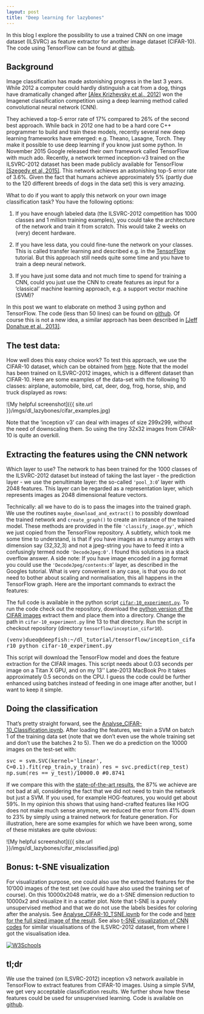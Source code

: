 ```yaml
---
layout: post
title: "Deep learning for lazybones"
---
```


In this blog I explore the possibility to use a trained CNN on one image dataset (ILSVRC) as feature extractor for another image dataset (CIFAR-10). The code using TensorFlow can be found at [github](https://github.com/oduerr/dl_tutorial/tree/master/tensorflow/inception_cifar10).


## Background
Image classification has made astonishing progress in the last 3 years. While 2012 a computer could hardly distinguish a cat from a dog, things have dramatically changed after [[Alex Krizhevsky et al., 2012]](https://papers.nips.cc/paper/4824-imagenet-classification-with-deep-convolutional-neural-networks) won the Imagenet classification competition using a deep learning method called convolutional neural network (CNN). 

They achieved a top-5 error rate of 17% compared to 26% of the second best approach. While back in 2012 one had to be a hard core C++ programmer to build and train these models, recently several new deep learning frameworks have emerged: e.g. Theano, Lasagne, Torch. They make it possible to use deep learning if you know just some python. In November 2015 Google released their own framework called TensorFlow with much ado. Recently, a network termed inception-v3 trained on the ILSVRC-2012 dataset has been made publicly available for TensorFlow [[Szegedy et al, 2015]](http://arxiv.org/abs/1512.00567). This network achieves an astonishing top-5 error rate of 3.6%. Given the fact that humans achieve approximately 5% (partly due to the 120 different breeds of dogs in the data set) this is very amazing. What to do if you want to apply this network on your own image classification task? You have the following options:1.	If you have enough labeled data (the ILSVRC-2012 competition has 1000 classes and 1 million training examples), you could take the architecture of the network and train it from scratch. This would take 2 weeks on (very) decent hardware. 
2.	If you have less data, you could fine-tune the network on your classes. This is called transfer learning and described e.g. in the [TensorFlow](https://www.tensorflow.org/versions/master/how_tos/image_retraining/index.html) tutorial. But this approach still needs quite some time and you have to train a deep neural network.
3.	If you have just some data and not much time to spend for training a CNN, could you just use the CNN to create features as input for a ‘classical’ machine learning approach, e.g. a support vector machine (SVM)?In this post we want to elaborate on method 3 using python and TensorFlow. The code (less than 50 lines) can be found on [github](https://github.com/oduerr/dl_tutorial/tree/master/tensorflow/inception_cifar10). Of course this is not a new idea, a similar approach has been described in [[Jeff Donahue et al., 2013]](http://arxiv.org/abs/1310.1531). 

## The test data:How well does this easy choice work? To test this approach, we use the CIFAR-10 dataset, which can be obtained from [here](http://www.cs.toronto.edu/~kriz/cifar.html). Note that the model has been trained on ILSVRC-2012 images, which is a different dataset than CIFAR-10. Here are some examples of the data-set with the following 10 classes: airplane, automobile, bird, cat, deer, dog, frog, horse, ship, and truck displayed as rows:

![My helpful screenshot]({{ site.url }}/imgs/dl_lazybones/cifar_examples.jpg)

Note that the ‘inception v3’ can deal with images of size 299x299, without the need of downscaling them. So using the tiny 32x32 images from CIFAR-10 is quite an overkill.  

## Extracting the features using the CNN networkWhich layer to use? The network to has been trained for the 1000 classes of the ILSVRC-2012 dataset but instead of taking the last layer - the prediction layer -  we use the penultimate layer: the so-called `'pool_3:0`' layer with 2048 features. This layer can be regarded as a representation layer, which represents images as 2048 dimensional feature vectors. Technically: all we have to do is to pass the images into the trained graph. We use the routines `maybe_download_and_extract()` to possibly download the trained network and `create_graph()` to create an instance of the trained model. These methods are provided in the file `'classify_image.py'`, which we just copied from the TensorFlow repository. A subtlety, which took me some time to understand, is that if you have images as a numpy arrays with dimension say (32,32,3) and not a jpeg-string you have to feed it into a confusingly termed node `'DecodeJpeg:0'`. I found this solutions in a stack overflow answer. A side note: If you have image encoded in a jpg format you could use the `'DecodeJpeg/contents:0`' layer, as described in the Googles tutorial. What is very convenient in any case, is that you do not need to bother about scaling and normalisation, this all happens in the TensorFlow graph. Here are the important commands to extract the features: <script src="https://gist.github.com/oduerr/de16d3f70000852efc752f46ad5d4beb.js"></script>
The full code is available in the python script [`cifar-10_experiment.py`](https://github.com/oduerr/dl_tutorial/blob/master/tensorflow/inception_cifar10/cifar-10_experiment.py). To run the code check out the repository, download the [python version of the CIFAR images](http://www.cs.toronto.edu/~kriz/cifar-10-python.tar.gz) extract them and place them into a directory. Change the path in `cifar-10_experiment.py` line 13 to that directory. Run the script in checkout repository (directory `tensorflow/inception_cifar10`). 

<tt>
	(venv)dueo@deepfish:~/dl_tutorial/tensorflow/inception_cifar10 python cifar-10_experiment.py 
</tt>

This script will download the TensorFlow model and does the feature extraction for the CIFAR images. This script needs about 0.03 seconds per image on a Titan X GPU, and on my 13’’ Late-2013 MacBook Pro it takes approximately 0.5 seconds on the CPU. I guess the code could be further enhanced using batches instead of feeding in one image after another, but I want to keep it simple.

## Doing the classificationThat’s pretty straight forward, see the [Analyse_CIFAR-10_Classification.ipynb](https://github.com/oduerr/dl_tutorial/blob/master/tensorflow/inception_cifar10/Analyse_CIFAR-10_Classification.ipynb). After loading the features, we train a SVM on batch 1 of the training data set (note that we don’t even use the whole training set and don’t use the batches 2 to 5). Then we do a prediction on the 10000 images on the test-set with:
<tt>	svc = svm.SVC(kernel='linear', C=0.1).fit(rep_train,y_train)     	res = svc.predict(rep_test)          	np.sum(res == y_test)/10000.0 #0.8741       </tt>

If we compare this with the [state-of-the-art results](http://rodrigob.github.io/are_we_there_yet/build/classification_datasets_results.html), the 87% we achieve are not bad at all, considering the fact that we did not need to train the network but just a SVM. If you used, for example HOG-features, you would get about 59%. In my opinion this shows that using hand-crafted features like HOG does not make much sense anymore, we reduced the error from 41% down to 23% by simply using a trained network for feature generation. For illustration, here are some examples for which we have been wrong, some of these mistakes are quite obvious:

![My helpful screenshot]({{ site.url }}/imgs/dl_lazybones/cifar_misclassified.jpg)

## Bonus: t-SNE visualizationFor visualization purpose, one could also use the extracted features for the 10’000 images of the test set (we could have also used the training set of course). On this 10000x2048 matrix, we do a t-SNE dimension reduction to 10000x2 and visualize it in a scatter plot. Note that t-SNE is a purely unsupervised method and that we do not use the labels besides for coloring after the analysis. See [Analyse_CIFAR-10_TSNE.ipynb](https://github.com/oduerr/dl_tutorial/blob/master/tensorflow/inception_cifar10/Analyse_CIFAR-10_TSNE.ipynb) for the code and [here for the full sized image of the result](https://dl.dropboxusercontent.com/u/9154523/blog/inception_cifar10/outfile_3000.jpg). See also [t-SNE visualization of CNN codes](http://cs.stanford.edu/people/karpathy/cnnembed/) for similar visualisations of the ILSVRC-2012 dataset, from where I got the visualisation idea.  


<a href="https://dl.dropboxusercontent.com/u/9154523/blog/inception_cifar10/outfile_3000.jpg">
<img border="0" alt="W3Schools" src="{{ site.url }}/imgs/dl_lazybones/combine.jpg">
</a>
## tl;dr We use the trained (on ILSVRC-2012) inception v3 network available in TensorFlow to extract features from CIFAR-10 images. Using a simple SVM, we get very acceptable classification results. We further show how these features could be used for unsupervised learning. Code is available on [github](https://github.com/oduerr/dl_tutorial/tree/master/tensorflow/inception_cifar10).